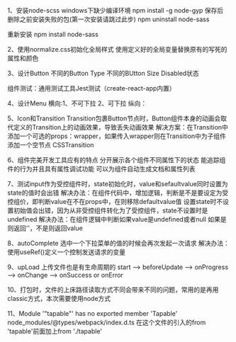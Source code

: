 1、安装node-scss windows下缺少编译环境
    npm install -g node-gyp
    保存后 删除之前安装失败的包(第一次安装请跳过此步)
    npm uninstall node-sass

重新安装
npm install node-sass

2、使用normalize.css初始化全局样式
  使用定义好的全局变量替换原有的写死的属性和颜色

3、设计Button
  不同的Button Type
  不同的BUtton Size
  Disabled状态

  组件测试：通用测试工具Jest测试（create-react-app内置）

4、设计Menu
  横向:1、不可下拉
       2、可下拉
  纵向：

5、Icon和Transition
  Transition包裹Button节点时，Button组件本身的动画会取代定义的Transition上的动画效果，导致丢失动画效果
  解决方案：在Transition中添加一个可选的props：wrapper，如果传入wrapper则在Transition中为子组件添加一个空节点
  CSSTransition

6、组件完美开发工具应有的特点
   分开展示各个组件不同属性下的状态
   能追踪组件的行为并且具有属性调试功能
   可以为组件自动生成文档和属性列表

7、测试input作为受控组件时，state初始化时，value和sefaultvalue同时设置为state的值时会出错
  解决办法：在组件代码中，增加逻辑，判断是不是要设定为受控组价，即判断value在不在props中，在则移除defaultvalue值
  设置state时不设置初始值会出错，因为从非受控组件转化为了受控组件，state不设置时是undefined
  解决办法：在组件逻辑中判断如果value是undefined或者null  如果是则返回''，不是则返回value

8、autoComplete
  选中一个下拉菜单的值的时候会再次发起一次请求
  解决办法：使用useRef()定义一个控制发送请求的变量

9、upLoad
   上传文件也是有生命周期的
   start --> beforeUpdate --> onProgress --> onChange --> onSuccess or onError

10、打包时，文件的上床路径读取方式不同会带来不同的问题，常用的是再用classic方式，本次需要使用node方式

11、Module '"tapable"' has no exported member 'Tapable'
    node_modules/@types/webpack/index.d.ts
    在这个文件的引入的from 'tapable'前面加上from './tapable'